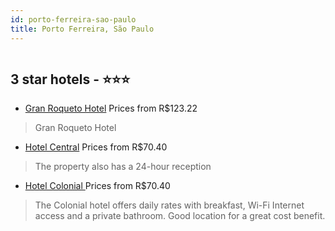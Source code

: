 ```yaml
---
id: porto-ferreira-sao-paulo
title: Porto Ferreira, São Paulo
---
```


<center><img src="https://static.hotelurbano.com/reservas/prod0/8/8361/5a1d8c7f73ea9_gran-roqueto-hotel.jpg" alt="" /></center>


##  3 star hotels - ⭐️⭐️⭐️

-    [Gran Roqueto Hotel](https://us.hurb.com/hotels/porto-ferreira/gran-roqueto-hotel-8361?cmp=18055) Prices from R$123.22
   > Gran Roqueto Hotel
-    [Hotel Central](https://us.hurb.com/hotels/porto-ferreira/hotel-central-10091?cmp=18055) Prices from R$70.40
   > The property also has a 24-hour reception
-    [Hotel Colonial ](https://us.hurb.com/hotels/porto-ferreira/hotel-colonial-10090?cmp=18055) Prices from R$70.40
   > The Colonial hotel offers daily rates with breakfast, Wi-Fi Internet access and a private bathroom. Good location for a great cost benefit.
